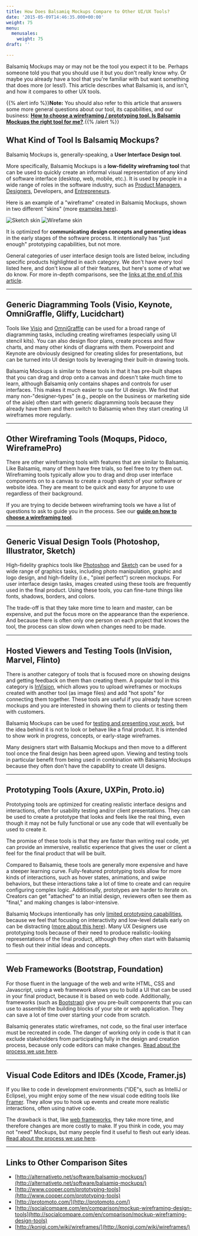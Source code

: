 ```yaml
---
title: How Does Balsamiq Mockups Compare to Other UI/UX Tools?
date: '2015-05-09T14:46:35.000+00:00'
weight: 75
menu:
  menusales:
    weight: 75
draft: ''

---
```


Balsamiq Mockups may or may not be the tool you expect it to be. Perhaps someone told you that you should use it but you don't really know why. Or maybe you already have a tool that you're familiar with but want something that does more (or less!). This article describes what Balsamiq is, and isn't, and how it compares to other UX tools.

{{% alert info %}}**Note:** You should also refer to this article that answers some more general questions about our tool, its capabilities, and our business: **[How to choose a wireframing / prototyping tool. Is Balsamiq Mockups the right tool for me?](/sales/howtochoose/)**.{{% /alert %}}

## What Kind of Tool Is Balsamiq Mockups?

Balsamiq Mockups is, generally-speaking, a **User Interface Design tool**.

More specifically, Balsamiq Mockups is a **low-fidelity wireframing tool** that can be used to quickly create an informal visual representation of any kind of software interface (desktop, web, mobile, etc.). It is used by people in a wide range of roles in the software industry, such as [Product Managers](https://balsamiq.com/for/product-managers/), [Designers](https://balsamiq.com/for/designers/), Developers, and [Entrepreneurs](https://balsamiq.com/for/entrepreneurs/).

Here is an example of a "wireframe" created in Balsamiq Mockups, shown in two different "skins" (more [examples here](https://balsamiq.com/products/#examples)).

![Sketch skin](https://media.balsamiq.com/img/examples/wiki-sketch.png)
![Wirefame skin](https://media.balsamiq.com/img/examples/wiki-wireframe.png)

It is optimized for **communicating design concepts and generating ideas** in the early stages of the software process. It intentionally has "just enough" prototyping capabilities, but not more.

General categories of user interface design tools are listed below, including specific products highlighted in each category. We don't have every tool listed here, and don't know all of their features, but here's some of what we do know. For more in-depth comparisons, see the [links at the end of this article](#links).

* * *

## Generic Diagramming Tools (Visio, Keynote, OmniGraffle, Gliffy, Lucidchart)

Tools like [Visio](https://products.office.com/en-us/Visio/flowchart-software) and [OmniGraffle](https://www.omnigroup.com/omnigraffle) can be used for a broad range of diagramming tasks, including creating wireframes (especially using UI stencil kits). You can also design floor plans, create process and flow charts, and many other kinds of diagrams with them. Powerpoint and Keynote are obviously designed for creating slides for presentations, but can be turned into UI design tools by leveraging their built-in drawing tools.

Balsamiq Mockups is similar to these tools in that it has pre-built shapes that you can drag and drop onto a canvas and doesn't take much time to learn, although Balsamiq only contains shapes and controls for user interfaces. This makes it much easier to use for UI design. We find that many non-"designer-types" (e.g., people on the business or marketing side of the aisle) often start with generic diagramming tools because they already have them and then switch to Balsamiq when they start creating UI wireframes more regularly.

* * *

## Other Wireframing Tools (Moqups, Pidoco, WireframePro)

There are other wireframing tools with features that are similar to Balsamiq. Like Balsamiq, many of them have free trials, so feel free to try them out. Wireframing tools typically allow you to drag and drop user interface components on to a canvas to create a rough sketch of your software or website idea. They are meant to be quick and easy for anyone to use regardless of their background.

If you are trying to decide between wireframing tools we have a list of questions to ask to guide you in the process. See our [**guide on how to choose a wireframing tool**](/sales/howtochoose/).

* * *

## Generic Visual Design Tools (Photoshop, Illustrator, Sketch)

High-fidelity graphics tools like [Photoshop](http://www.adobe.com/products/photoshop.html) and [Sketch](http://bohemiancoding.com/sketch/) can be used for a wide range of graphics tasks, including photo manipulation, graphic and logo design, and high-fidelity (i.e., "pixel perfect") screen mockups. For user interface design tasks, images created using these tools are frequently used in the final product. Using these tools, you can fine-tune things like fonts, shadows, borders, and colors.

The trade-off is that they take more time to learn and master, can be expensive, and put the focus more on the appearance than the experience. And because there is often only one person on each project that knows the tool, the process can slow down when changes need to be made.

* * *

## Hosted Viewers and Testing Tools (InVision, Marvel, Flinto)

There is another category of tools that is focused more on showing designs and getting feedback on them than creating them. A popular tool in this category is [InVision](http://www.invisionapp.com/), which allows you to upload wireframes or mockups created with another tool (as image files) and add "hot spots" for connecting them together. These tools are useful if you already have screen mockups and you are interested in showing them to clients or testing them with customers.

Balsamiq Mockups can be used for [testing and presenting your work](https://docs.balsamiq.com/desktop/fullscreen/), but the idea behind it is not to look or behave like a final product. It is intended to show work in progress, concepts, or early-stage wireframes.

Many designers start with Balsamiq Mockups and then move to a different tool once the final design has been agreed upon. Viewing and testing tools in particular benefit from being used in combination with Balsamiq Mockups because they often don't have the capability to create UI designs.

* * *

## Prototyping Tools (Axure, UXPin, Proto.io)

Prototyping tools are optimized for creating realistic interface designs and interactions, often for usability testing and/or client presentations. They can be used to create a prototype that looks and feels like the real thing, even though it may not be fully functional or use any code that will eventually be used to create it.

The promise of these tools is that they are faster than writing real code, yet can provide an immersive, realistic experience that gives the user or client a feel for the final product that will be built.

Compared to Balsamiq, these tools are generally more expensive and have a steeper learning curve. Fully-featured prototyping tools allow for more kinds of interactions, such as hover states, animations, and swipe behaviors, but these interactions take a lot of time to create and can require configuring complex logic. Additionally, prototypes are harder to iterate on. Creators can get "attached" to an initial design, reviewers often see them as "final," and making changes is labor-intensive.

Balsamiq Mockups intentionally has only [limited prototyping capabilities](https://docs.balsamiq.com/desktop/linking/), because we feel that focusing on interactivity and low-level details early on can be distracting ([more about this here](https://blog.balsamiq.com/why-we-arent-doing-interaction/)). Many UX Designers use prototyping tools because of their need to produce realistic-looking representations of the final product, although they often start with Balsamiq to flesh out their initial ideas and concepts.

* * *

## Web Frameworks (Bootstrap, Foundation)

For those fluent in the language of the web and write HTML, CSS and Javascript, using a web framework allows you to build a UI that can be used in your final product, because it is based on web code. Additionally, frameworks (such as [Bootstrap](http://getbootstrap.com/)) give you pre-built components that you can use to assemble the building blocks of your site or web application. They can save a lot of time over starting your code from scratch.

Balsamiq generates static wireframes, not code, so the final user interface must be recreated in code. The danger of working only in code is that it can exclude stakeholders from participating fully in the design and creation process, because only code editors can make changes. [Read about the process we use here](https://balsamiq.com/products/#noproto).

* * *

## Visual Code Editors and IDEs (Xcode, Framer.js)

If you like to code in development environments ("IDE"s, such as IntelliJ or Eclipse), you might enjoy some of the new visual code editing tools like [Framer](http://framerjs.com/). They allow you to hook up events and create more realistic interactions, often using native code.

The drawback is that, like [web frameworks](#webframeworks), they take more time, and therefore changes are more costly to make. If you think in code, you may not "need" Mockups, but many people find it useful to flesh out early ideas. [Read about the process we use here](https://balsamiq.com/products/#noproto).

* * *

## Links to Other Comparison Sites

*   [http://alternativeto.net/software/balsamiq-mockups/](http://alternativeto.net/software/balsamiq-mockups/)
*   [http://www.cooper.com/prototyping-tools](http://www.cooper.com/prototyping-tools)
*   [http://protomoto.com/](http://protomoto.com/)
*   [http://socialcompare.com/en/comparison/mockup-wireframing-design-tools](http://socialcompare.com/en/comparison/mockup-wireframing-design-tools)
*   [http://konigi.com/wiki/wireframes/](http://konigi.com/wiki/wireframes/)

